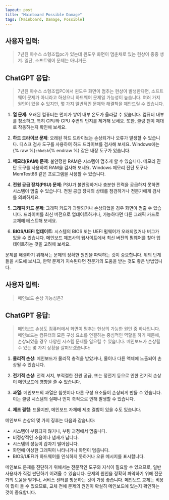 ```yaml
---
layout: post
title: "Mainboard Possible Damage"
tags: [Mainboard, Damage, Possible]
---
```


## 사용자 입력:
> 7년된 아수스 소형조립pc가 있는데 윈도우 화면이 멈춘채로 있는 현상이 종종 생겨. 일단, 소프트웨어 문제는 아니거든.

## ChatGPT 응답:
> 7년된 아수스 소형조립PC에서 윈도우 화면이 멈추는 현상이 발생한다면, 소프트웨어 문제가 아니라고 하셨으니 하드웨어 문제일 가능성이 높습니다. 여러 가지 원인이 있을 수 있지만, 몇 가지 일반적인 문제와 해결책을 제안드릴 수 있습니다.

1. **열 문제**: 오래된 컴퓨터는 먼지가 쌓여 내부 온도가 올라갈 수 있습니다. 컴퓨터 내부를 청소하고, 특히 CPU와 GPU 주변의 먼지를 제거해 보세요. 또한, 쿨링 팬이 제대로 작동하는지 확인해 보세요.

2. **하드 드라이브 문제**: 오래된 하드 드라이브는 손상되거나 오류가 발생할 수 있습니다. 디스크 검사 도구를 사용하여 하드 드라이브를 검사해 보세요. Windows에는 {% raw %}`chkdsk`{% endraw %} 같은 내장 도구가 있습니다.

3. **메모리(RAM) 문제**: 불안정한 RAM은 시스템이 멈추게 할 수 있습니다. 메모리 진단 도구를 사용하여 RAM을 검사해 보세요. Windows 메모리 진단 도구나 MemTest86 같은 프로그램을 사용할 수 있습니다.

4. **전원 공급 장치(PSU) 문제**: PSU가 불안정하거나 충분한 전력을 공급하지 못하면 시스템이 멈출 수 있습니다. 전원 공급 장치의 상태를 점검하거나 전문가에게 검사를 의뢰하세요.

5. **그래픽 카드 문제**: 그래픽 카드가 과열되거나 손상되었을 경우 화면이 멈출 수 있습니다. 드라이버를 최신 버전으로 업데이트하거나, 가능하다면 다른 그래픽 카드로 교체해 테스트해 보세요.

6. **BIOS/UEFI 업데이트**: 시스템의 BIOS 또는 UEFI 펌웨어가 오래되었거나 버그가 있을 수 있습니다. 메인보드 제조사의 웹사이트에서 최신 버전의 펌웨어를 찾아 업데이트하는 것을 고려해 보세요.

문제를 해결하기 위해서는 문제의 정확한 원인을 파악하는 것이 중요합니다. 위의 단계들을 시도해 보시고, 만약 문제가 지속된다면 전문가의 도움을 받는 것도 좋은 방법입니다.

## 사용자 입력:
> 메인보드 손상 가능성은?

## ChatGPT 응답:
> 메인보드 손상도 컴퓨터에서 화면이 멈추는 현상의 가능한 원인 중 하나입니다. 메인보드는 컴퓨터의 모든 구성 요소를 연결하는 중심적인 역할을 하기 때문에, 손상되었을 경우 다양한 시스템 문제를 일으킬 수 있습니다. 메인보드가 손상될 수 있는 몇 가지 상황을 살펴보겠습니다:

1. **물리적 손상**: 메인보드가 물리적 충격을 받았거나, 물이나 다른 액체에 노출되어 손상될 수 있습니다.

2. **전기적 손상**: 전력 서지, 부적절한 전원 공급, 또는 정전기 등으로 인한 전기적 손상이 메인보드에 영향을 줄 수 있습니다.

3. **과열**: 메인보드의 과열은 칩셋이나 다른 구성 요소들이 손상되게 만들 수 있습니다. 이는 쿨링 시스템의 실패나 먼지 축적으로 인해 발생할 수 있습니다.

4. **제조 결함**: 드물지만, 메인보드 자체에 제조 결함이 있을 수도 있습니다.

메인보드 손상의 몇 가지 징후는 다음과 같습니다:

- 시스템이 부팅되지 않거나, 부팅 과정에서 멈춥니다.
- 비정상적인 소음이나 냄새가 납니다.
- 시스템의 성능이 갑자기 떨어집니다.
- 화면에 이상한 그래픽이 나타나거나 화면이 멈춥니다.
- BIOS/UEFI가 하드웨어를 인식하지 못하거나 오류 메시지를 표시합니다.

메인보드 문제를 진단하기 위해서는 전문적인 도구와 지식이 필요할 수 있으므로, 일반 사용자가 직접 판단하기 어려울 수 있습니다. 문제의 원인을 정확히 파악하기 위해 전문가의 도움을 받거나, 서비스 센터를 방문하는 것이 가장 좋습니다. 메인보드 교체는 비용이 많이 들 수 있으므로, 교체 전에 문제의 원인이 확실히 메인보드에 있는지 확인하는 것이 중요합니다.

